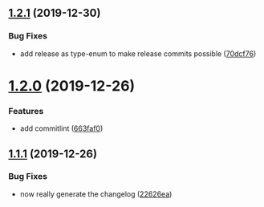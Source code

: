 ## [1.2.1](https://github.com/manuelbieh/semrel/compare/v1.2.0...v1.2.1) (2019-12-30)


### Bug Fixes

* add release as type-enum to make release commits possible ([70dcf76](https://github.com/manuelbieh/semrel/commit/70dcf760862e9dde15fb5c96a433f1a5d23e05a9))

# [1.2.0](https://github.com/manuelbieh/semrel/compare/v1.1.1...v1.2.0) (2019-12-26)


### Features

* add commitlint ([663faf0](https://github.com/manuelbieh/semrel/commit/663faf039d39a833f2e64cdb8124ed116842268c))

## [1.1.1](https://github.com/manuelbieh/semrel/compare/v1.1.0...v1.1.1) (2019-12-26)


### Bug Fixes

* now really generate the changelog ([22626ea](https://github.com/manuelbieh/semrel/commit/22626eaecbe650d3f59b9ac5ad3baaae2bbed0fb))
